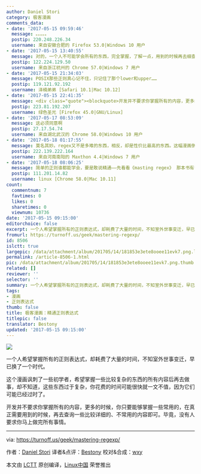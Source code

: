 ```yaml
---
author: Daniel Stori
category: 极客漫画
comments_data:
- date: '2017-05-15 09:59:46'
  message: 。。。。。
  postip: 220.248.226.34
  username: 来自安徽合肥的 Firefox 53.0|Windows 10 用户
- date: '2017-05-15 13:40:55'
  message: 对的，一个人不可能学会所有的东西，完全掌握，了解一点，用到的时候再去细查
  postip: 122.224.129.50
  username: 来自浙江杭州的 Chrome 57.0|Windows 7 用户
- date: '2017-05-15 21:34:03'
  message: POSIX那些正则真心记不住，只记住了那个lower和upper……
  postip: 119.121.92.192
  username: 泽楠弟弟 [Safari 10.1|Mac 10.12]
- date: '2017-05-15 22:41:35'
  message: <div class="quote"><blockquote>开发并不要求你掌握所有的内容，更多的时候，你只要能够掌握一些常用的，在真正需要用到的时候，再去查询一些比较详细的、不常用的内容即可。毕竟，没有人要求你马上做完所有事情。</blockquote></div>这段话太对了！
  postip: 223.81.192.207
  username: 绿色圣光 [Firefox 45.0|GNU/Linux]
- date: '2017-05-17 08:53:09'
  message: 这必须同意啊
  postip: 27.17.54.74
  username: 来自湖北武汉的 Chrome 58.0|Windows 10 用户
- date: '2017-05-18 01:17:55'
  message: 莫名其妙。regex又不是多难的东西，相反，却是性价比最高的东西。这幅漫画倒是给了很多不愿下功夫学习regex的懒人一个很好的借口。
  postip: 222.139.222.164
  username: 来自河南南阳的 Maxthon 4.4|Windows 7 用户
- date: '2017-05-18 08:06:25'
  message: 简单的正则谁都能学会，要是敢说精通——先看看《masting regex》 那本书有多厚吧。
  postip: 111.201.14.82
  username: linux [Chrome 58.0|Mac 10.11]
count:
  commentnum: 7
  favtimes: 0
  likes: 0
  sharetimes: 0
  viewnum: 10736
date: '2017-05-15 09:15:00'
editorchoice: false
excerpt: 一个人希望掌握所有的正则表达式，却耗费了大量的时间，不知室外世事变迁，早已换了一个时代。
fromurl: https://turnoff.us/geek/mastering-regexp/
id: 8506
islctt: true
largepic: /data/attachment/album/201705/14/181853e3ete8ooee11evk7.png.large.jpg
permalink: /article-8506-1.html
pic: /data/attachment/album/201705/14/181853e3ete8ooee11evk7.png.thumb.jpg
related: []
reviewer: ''
selector: ''
summary: 一个人希望掌握所有的正则表达式，却耗费了大量的时间，不知室外世事变迁，早已换了一个时代。
tags:
- 漫画
- 正则表达式
thumb: false
title: 极客漫画：精通正则表达式
titlepic: false
translator: Bestony
updated: '2017-05-15 09:15:00'
---
```


![](/data/attachment/album/201705/14/181853e3ete8ooee11evk7.png)


一个人希望掌握所有的正则表达式，却耗费了大量的时间，不知室外世事变迁，早已换了一个时代。


这个漫画讽刺了一些初学者，希望掌握一些比较复杂的东西的所有内容后再去做事，却不知道，这些东西过于复杂，你花费的时间可能很快就一文不值，因为它们可能已经过时了。


开发并不要求你掌握所有的内容，更多的时候，你只要能够掌握一些常用的，在真正需要用到的时候，再去查询一些比较详细的、不常用的内容即可。毕竟，没有人要求你马上做完所有事情。




---


via: <https://turnoff.us/geek/mastering-regexp/>


作者：[Daniel Stori](http://turnoff.us/about/) 译者&点评：[Bestony](https://github.com/Bestony) 校对&合成：[wxy](https://github.com/wxy)


本文由 [LCTT](https://github.com/LCTT/TranslateProject) 原创编译，[Linux中国](https://linux.cn/) 荣誉推出